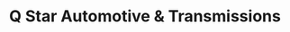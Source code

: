 ---
title: "Q Star Automotive & Transmissions"
url: /erie/q-star-automotive-and-transmissions/
shop: car repair
---